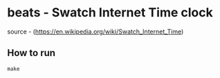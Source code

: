 # beats - Swatch Internet Time clock

source - (https://en.wikipedia.org/wiki/Swatch_Internet_Time)


## How to run

```
make
```